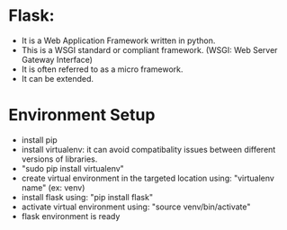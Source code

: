 # Flask:
- It is a Web Application Framework written in python.
- This is a WSGI standard or compliant framework. (WSGI: Web Server Gateway Interface)
- It is often referred to as a micro framework.
- It can be extended.


# Environment Setup
- install pip
- install virtualenv: it can avoid compatibality issues between different versions of libraries.
- "sudo pip install virtualenv"
- create virtual environment in the targeted location using: "virtualenv name" (ex: venv)
- install flask using: "pip install flask"
- activate virtual environment using: "source venv/bin/activate"
- flask environment is ready